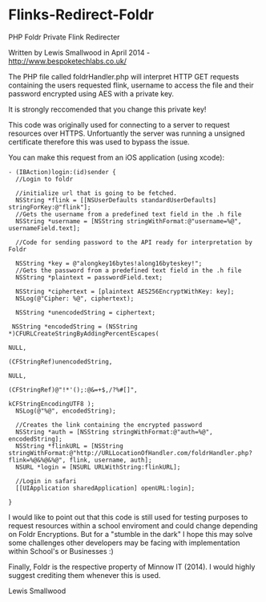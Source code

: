 Flinks-Redirect-Foldr
=====================

PHP Foldr Private Flink Redirecter

Written by Lewis Smallwood in April 2014 - http://www.bespoketechlabs.co.uk/

The PHP file called foldrHandler.php will interpret HTTP GET requests containing the users requested flink, username to access the file and their password encrypted using AES with a private key.

It is strongly reccomended that you change this private key!

This code was originally used for connecting to a server to request resources over HTTPS.
Unfortuantly the server was running a unsigned certificate therefore this was used to bypass the issue.

You can make this request from an iOS application (using xcode):

    - (IBAction)login:(id)sender {
      //Login to foldr
    
      //initialize url that is going to be fetched.
      NSString *flink = [[NSUserDefaults standardUserDefaults] stringForKey:@"flink"];
      //Gets the username from a predefined text field in the .h file
      NSString *username = [NSString stringWithFormat:@"username=%@", usernameField.text];
    
      //Code for sending password to the API ready for interpretation by Foldr

      NSString *key = @"alongkey16bytes!along16byteskey!";
      //Gets the password from a predefined text field in the .h file
      NSString *plaintext = passwordField.text;
    
      NSString *ciphertext = [plaintext AES256EncryptWithKey: key];
      NSLog(@"Cipher: %@", ciphertext);
    
      NSString *unencodedString = ciphertext;
    
     NSString *encodedString = (NSString *)CFURLCreateStringByAddingPercentEscapes(
                                                                                  NULL,
                                                                                  (CFStringRef)unencodedString,
                                                                                  NULL,
                                                                                  (CFStringRef)@"!*'();:@&=+$,/?%#[]",
                                                                                  kCFStringEncodingUTF8 );
      NSLog(@"%@", encodedString);
    
      //Creates the link containing the encrypted password
      NSString *auth = [NSString stringWithFormat:@"auth=%@", encodedString];
      NSString *flinkURL = [NSString stringWithFormat:@"http://URLLocationOfHandler.com/foldrHandler.php?flink=%@&%@&%@", flink, username, auth];
      NSURL *login = [NSURL URLWithString:flinkURL];
    
      //Login in safari
      [[UIApplication sharedApplication] openURL:login];
    
    }

I would like to point out that this code is still used for testing purposes to request resources within a school enviroment and could change depending on Foldr Encryptions. But for a "stumble in the dark" I hope this may solve some challenges other developers may be facing with implementation within School's or Businesses :)

Finally, Foldr is the respective property of Minnow IT (2014). I would highly suggest crediting them whenever this is used.

Lewis Smallwood
